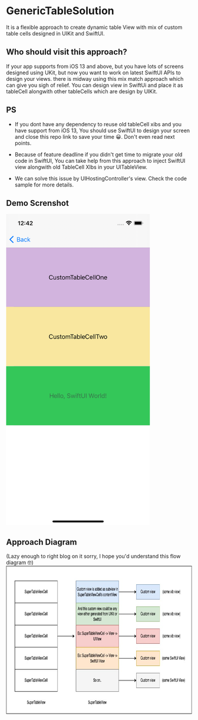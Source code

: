 # GenericTableSolution
It is a flexible approach to create dynamic table View with mix of custom table cells designed in UIKit and SwiftUI.

## Who should visit this approach?
If your app supports from iOS 13 and above, but you have lots of screens designed using UKit, but now you want to work on latest SwiftUI APIs to design your views. there is midway using this mix match approach which can give you sigh of relief. You can design view in SwiftUi and place it as tableCell alongwith other tableCells which are design by UIKit. 

## PS
* If you dont have any dependency to reuse old tableCell xibs and you have support from iOS 13, You should use SwiftUI to design your screen and close this repo link to save your time 😀. Don't even read next points. 

* Because of feature deadline if you didn't get time to migrate your old code in SwiftUI, You can take help from this approach to inject SwiftUI view alongwith old TableCell XIbs in your UITableView.

* We can solve this issue by UIHostingController's view. Check the code sample for more details.

## Demo Screnshot
<img src="/Screenshots/1.png" width="390" height="844">

## Approach Diagram 
(Lazy enough to right blog on it sorry, I hope you'd understand this flow diagram 🤓)
<img src="/Screenshots/GenericTableArch.jpeg" width="871" height="401">
